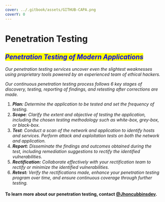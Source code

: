 ```yaml
---
cover: ../.gitbook/assets/GITHUB-CAPA.png
coverY: 0
---
```


# Penetration Testing

## _<mark style="color:blue;">Penetration Testing of Modern Applications</mark>_

_Our penetration testing services uncover even the slightest weaknesses using proprietary tools powered by an experienced team of ethical hackers._

_Our continuous penetration testing process follows 6 key stages of discovery, testing, reporting of findings, and retesting after corrections are made._

1. _**Plan:** Determine the application to be tested and set the frequency of testing._
2. _**Scope**: Clarify the extent and objective of testing the application, including the chosen testing methodology such as white-box, grey-box, or black-box._
3. _**Test**: Conduct a scan of the network and application to identify hosts and services. Perform attack and exploitation tests on both the network and application._
4. _**Report:** Disseminate the findings and outcomes obtained during the test, including remediation suggestions to rectify the identified vulnerabilities._
5. _**Rectification:** Collaborate effectively with your rectification team to rectify or minimize the identified vulnerabilities._
6. _**Retest:** Verify the rectifications made, enhance your penetration testing program over time, and ensure continuous coverage through further testing._

#### To learn more about our penetration testing, contact [**@Jhoncubbinsdev**](https://t.me/Jhoncubbinsdev)**.**
